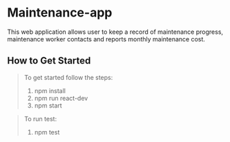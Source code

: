 # Maintenance-app 
This web application allows user to keep a record of maintenance progress, maintenance worker contacts and reports monthly maintenance cost.

 
## How to Get Started ##
  > To get started follow the steps:
  > 1. npm install 
  > 2. npm run react-dev
  > 3. npm start
  
  > To run test:
  > 1. npm test